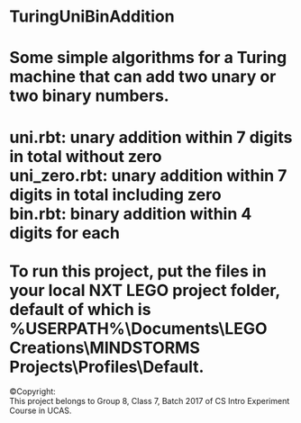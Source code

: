 # TuringUniBinAddition
Some simple algorithms for a Turing machine that can add two unary or two binary numbers.
===
uni.rbt: unary addition within 7 digits in total without zero<br>
uni_zero.rbt: unary addition within 7 digits in total including zero<br>
bin.rbt: binary addition within 4 digits for each<br>
<br>
To run this project, put the files in your local NXT LEGO project folder, default of which is %USERPATH%\\Documents\\LEGO Creations\\MINDSTORMS Projects\\Profiles\\Default.
===
&copy;Copyright:<br>
This project belongs to Group 8, Class 7, Batch 2017 of CS Intro Experiment Course in UCAS.<br>
